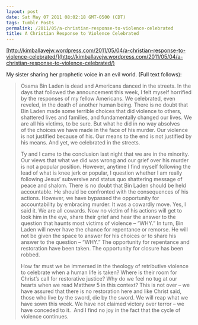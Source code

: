 ```yaml
---
layout: post
date: Sat May 07 2011 08:02:18 GMT-0500 (CDT)
tags: Tumblr Posts
permalink: /2011/05/a-christian-response-to-violence-celebrated
title: A Christian Response to Violence Celebrated
---
```


[http://kimballavejw.wordpress.com/2011/05/04/a-christian-response-to-violence-celebrated/](http://kimballavejw.wordpress.com/2011/05/04/a-christian-response-to-violence-celebrated/)

My sister sharing her prophetic voice in an evil world. (Full text follows):

> Osama Bin Laden is dead and Americans danced in the streets. In the days that followed the announcement this week, I felt myself horrified by the responses of my fellow Americans. We celebrated, even reveled, in the death of another human being. There is no doubt that Bin Laden made some terrible choices that did violence to others, shattered lives and families, and fundamentally changed our lives. We are all his victims, to be sure. But what he did in no way absolves of the choices we have made in the face of his murder. Our violence is not justified because of his. Our means to the end is not justified by his means. And yet, we celebrated in the streets.
> 
> Ty and I came to the conclusion last night that we are in the minority. Our views that what we did was wrong and our grief over his murder is not a popular position. However, anytime I find myself following the lead of what is knee jerk or popular, I question whether I am really following Jesus’ subversive and status quo shattering message of peace and shalom. There is no doubt that Bin Laden should be held accountable. He should be confronted with the consequences of his actions. However, we have bypassed the opportunity for accountability by embracing murder. It was a cowardly move. Yes, I said it. We are all cowards. Now no victim of his actions will get to look him in the eye, share their grief and hear the answer to the question that haunts most victims of violence – “WHY.” In turn, Bin Laden will never have the chance for repentance or remorse. He will not be given the space to answer for his choices or to share his answer to the question – “WHY.” The opportunity for repentance and restoration have been taken. The opportunity for closure has been robbed.
> 
> How far must we be immersed in the theology of retributive violence to celebrate when a human life is taken? Where is their room for Christ’s call for restorative justice? Why do we feel no tug at our hearts when we read Matthew 5 in this context? This is not over – we have assured that there is no restoration here and like Christ said, those who live by the sword, die by the sword. We will reap what we have sown this week. We have not claimed victory over terror – we have conceded to it.  And I find no joy in the fact that the cycle of violence continues.
